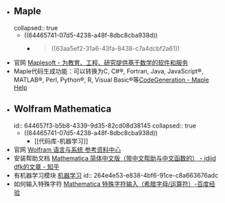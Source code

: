 - ## Maple
  collapsed:: true
	- ((64465741-07d5-4238-a48f-8dbc8cba938d))
		- > ((63aa5ef2-31a6-43fa-8438-c7a4dcbf2a61))
- 官网 [Maplesoft - 为教育、工程、研究提供基于数学的软件和服务](https://www.maplesoft.com.cn/index.shtml)
- Maple代码生成功能：可以转换为C, C\#®, Fortran, Java, JavaScript®, MATLAB®,
  Perl, Python®, R, Visual Basic®等[CodeGeneration - Maple Help](https://www.maplesoft.com/support/help/Maple/view.aspx?path=CodeGeneration)
- ## Wolfram Mathematica
  id:: 644657f3-b5b8-4339-9d35-82cd08d38145
  collapsed:: true
	- ((64465741-07d5-4238-a48f-8dbc8cba938d))
		- [[代码库-机器学习]]
- 官网 [Wolfram 语言与系统 参考资料中心](https://reference.wolfram.com/language/)
- 安装帮助文档 [Mathematica 简体中文版（带中文帮助与中文函数的） - jdiid dfk的文章 - 知乎](https://zhuanlan.zhihu.com/p/400828530)
- 有机器学习模块 [机器学习](https://reference.wolfram.com/language/guide/MachineLearning.html)
  id:: 264e4e53-e838-4bf6-91ce-c8a663676adc
- 如何输入特殊字符 [Mathematica 特殊字符输入（希腊字母/运算符）-百度经验](https://jingyan.baidu.com/article/948f5924c62db5d80ff5f9e7.html)